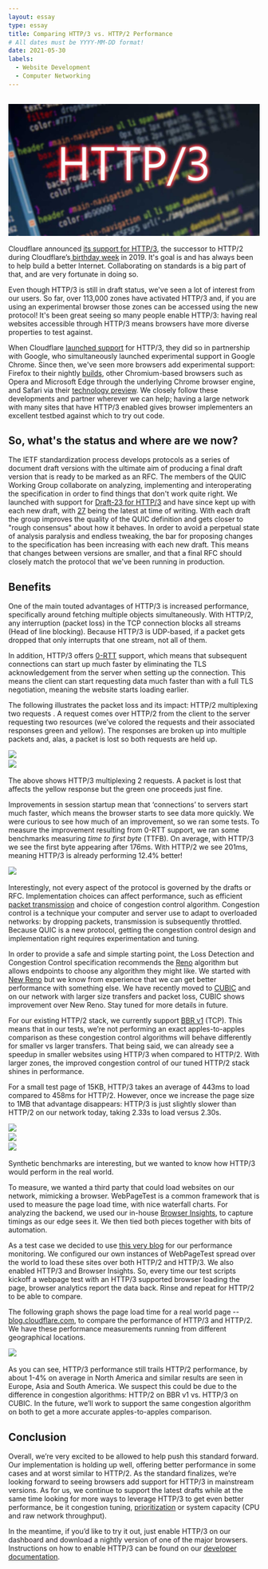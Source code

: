```yaml
---
layout: essay
type: essay
title: Comparing HTTP/3 vs. HTTP/2 Performance
# All dates must be YYYY-MM-DD format!
date: 2021-05-30
labels:
  - Website Development
  - Computer Networking
---
```


<br /><img class="ui image" src="../images/http3.jpg">

Cloudflare announced <a href="https://blog.cloudflare.com/http3-the-past-present-and-future/">its support for HTTP/3</a>, the successor to HTTP/2 during Cloudflare’s<a href="https://blog.cloudflare.com/birthday-week-2019/"> birthday week</a> in 2019. It's goal is and has always been to help build a better Internet. Collaborating on standards is a big part of that, and are very fortunate in doing so.

Even though HTTP/3 is still in draft status, we've seen a lot of interest from our users. So far, over 113,000 zones have activated HTTP/3 and, if you are using an experimental browser those zones can be accessed using the new protocol! It's been great seeing so many people enable HTTP/3: having real websites accessible through HTTP/3 means browsers have more diverse properties to test against.

When Cloudflare <a href="https://blog.cloudflare.com/http3-the-past-present-and-future/">launched support</a> for HTTP/3, they did so in partnership with Google, who simultaneously launched experimental support in Google Chrome. Since then, we've seen more browsers add experimental support: Firefox to their nightly <a href="https://bugzilla.mozilla.org/show_bug.cgi?id=1581637">builds</a>, other Chromium-based browsers such as Opera and Microsoft Edge through the underlying Chrome browser engine, and Safari via their <a href="https://developer.apple.com/safari/technology-preview/release-notes/">technology preview</a>. We closely follow these developments and partner wherever we can help; having a large network with many sites that have HTTP/3 enabled gives browser implementers an excellent testbed against which to try out code.

## So, what's the status and where are we now?

The IETF standardization process develops protocols as a series of document draft versions with the ultimate aim of producing a final draft version that is ready to be marked as an RFC. The members of the QUIC Working Group collaborate on analyzing, implementing and interoperating the specification in order to find things that don't work quite right. We launched with support for <a href="https://tools.ietf.org/html/draft-ietf-quic-http-23">Draft-23 for HTTP/3</a> and have since kept up with each new draft, with <a href="https://tools.ietf.org/html/draft-ietf-quic-http-27">27</a> being the latest at time of writing. With each draft the group improves the quality of the QUIC definition and gets closer to "rough consensus" about how it behaves. In order to avoid a perpetual state of analysis paralysis and endless tweaking, the bar for proposing changes to the specification has been increasing with each new draft. This means that changes between versions are smaller, and that a final RFC should closely match the protocol that we've been running in production.

## Benefits

One of the main touted advantages of HTTP/3 is increased performance, specifically around fetching multiple objects simultaneously. With HTTP/2, any interruption (packet loss) in the TCP connection blocks all streams (Head of line blocking). Because HTTP/3 is UDP-based, if a packet gets dropped that only interrupts that one stream, not all of them.

In addition, HTTP/3 offers <a href="https://blog.cloudflare.com/even-faster-connection-establishment-with-quic-0-rtt-resumption/">0-RTT</a> support, which means that subsequent connections can start up much faster by eliminating the TLS acknowledgement from the server when setting up the connection. This means the client can start requesting data much faster than with a full TLS negotiation, meaning the website starts loading earlier.

The following illustrates the packet loss and its impact: HTTP/2 multiplexing two requests . A request comes over HTTP/2 from the client to the server requesting two resources (we’ve colored the requests and their associated responses green and yellow). The responses are broken up into multiple packets and, alas, a packet is lost so both requests are held up.

<img class="ui image" src="https://blog.cloudflare.com/content/images/2020/04/image1-1.gif">

<br />

<img class="ui image" src="https://blog.cloudflare.com/content/images/2020/04/image4-1.gif">

The above shows HTTP/3 multiplexing 2 requests. A packet is lost that affects the yellow response but the green one proceeds just fine.

Improvements in session startup mean that ‘connections’ to servers start much faster, which means the browser starts to see data more quickly. We were curious to see how much of an improvement, so we ran some tests. To measure the improvement resulting from 0-RTT support, we ran some benchmarks measuring <em>time to first byte</em> (TTFB). On average, with HTTP/3 we see the first byte appearing after 176ms. With HTTP/2 we see 201ms, meaning HTTP/3 is already performing 12.4% better!

<img class="ui image" src="https://blog.cloudflare.com/content/images/2020/04/image5-6.png">

Interestingly, not every aspect of the protocol is governed by the drafts or RFC. Implementation choices can affect performance, such as efficient <a href="https://blog.cloudflare.com/accelerating-udp-packet-transmission-for-quic/">packet transmission</a> and choice of congestion control algorithm. Congestion control is a technique your computer and server use to adapt to overloaded networks: by dropping packets, transmission is subsequently throttled. Because QUIC is a new protocol, getting the congestion control design and implementation right requires experimentation and tuning.

In order to provide a safe and simple starting point, the Loss Detection and Congestion Control specification recommends the <a href="https://en.wikipedia.org/wiki/TCP_congestion_control#TCP_Tahoe_and_Reno">Reno</a> algorithm but allows endpoints to choose any algorithm they might like.  We started with <a href="https://en.wikipedia.org/wiki/TCP_congestion_control#TCP_New_Reno">New Reno</a> but we know from experience that we can get better performance with something else. We have recently moved to <a href="https://en.wikipedia.org/wiki/CUBIC_TCP">CUBIC</a> and on our network with larger size transfers and packet loss, CUBIC shows improvement over New Reno. Stay tuned for more details in future.

For our existing HTTP/2 stack, we currently support <a href="https://github.com/google/bbr">BBR v1</a> (TCP). This means that in our tests, we’re not performing an exact apples-to-apples comparison as these congestion control algorithms will behave differently for smaller vs larger transfers. That being said, we can already see a speedup in smaller websites using HTTP/3 when compared to HTTP/2. With larger zones, the improved congestion control of our tuned HTTP/2 stack shines in performance.

For a small test page of 15KB, HTTP/3 takes an average of 443ms to load compared to 458ms for HTTP/2. However, once we increase the page size to 1MB that advantage disappears: HTTP/3 is just slightly slower than HTTP/2 on our network today, taking 2.33s to load versus 2.30s. 

<img class="ui image" src="https://blog.cloudflare.com/content/images/2020/04/image2-11.png">

<br />

<img class="ui image" src="https://blog.cloudflare.com/content/images/2020/04/image6-4.png">

<br />

<img class="ui image" src="https://blog.cloudflare.com/content/images/2020/04/image3-11.png">

Synthetic benchmarks are interesting, but we wanted to know how HTTP/3 would perform in the real world.

To measure, we wanted a third party that could load websites on our network, mimicking a browser. WebPageTest is a common framework that is used to measure the page load time, with nice waterfall charts. For analyzing the backend, we used our in-house <a href="https://support.cloudflare.com/hc/en-us/articles/360033929991-Cloudflare-Browser-Insights">Browser Insights</a>, to capture timings as our edge sees it. We then tied both pieces together with bits of automation.

As a test case we decided to use <a href="https://blog.cloudflare.com/">this very blog</a> for our performance monitoring. We configured our own instances of WebPageTest spread over the world to load these sites over both HTTP/2 and HTTP/3. We also enabled HTTP/3 and Browser Insights. So, every time our test scripts kickoff a webpage test with an HTTP/3 supported browser loading the page, browser analytics report the data back. Rinse and repeat for HTTP/2 to be able to compare.

The following graph shows the page load time for a real world page -- <a href="https://blog.cloudflare.com/">blog.cloudflare.com</a>, to compare the performance of HTTP/3 and HTTP/2. We have these performance measurements running from different geographical locations.

<img class="ui image" src="https://blog.cloudflare.com/content/images/2020/04/image7-5.png">

As you can see, HTTP/3 performance still trails HTTP/2 performance, by about 1-4% on average in North America and similar results are seen in Europe, Asia and South America. We suspect this could be due to the difference in congestion algorithms: HTTP/2 on BBR v1 vs. HTTP/3 on CUBIC. In the future, we’ll work to support the same congestion algorithm on both to get a more accurate apples-to-apples comparison.

## Conclusion

Overall, we’re very excited to be allowed to help push this standard forward. Our implementation is holding up well, offering better performance in some cases and at worst similar to HTTP/2. As the standard finalizes, we’re looking forward to seeing browsers add support for HTTP/3 in mainstream versions. As for us, we continue to support the latest drafts while at the same time looking for more ways to leverage HTTP/3 to get even better performance, be it congestion tuning, <a href="https://blog.cloudflare.com/adopting-a-new-approach-to-http-prioritization/">prioritization</a> or system capacity (CPU and raw network throughput).

In the meantime, if you’d like to try it out, just enable HTTP/3 on our dashboard and download a nightly version of one of the major browsers. Instructions on how to enable HTTP/3 can be found on our <a href="https://developers.cloudflare.com/http3/intro/">developer documentation</a>.

<br />
